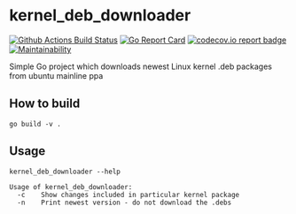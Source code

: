 # kernel_deb_downloader
[![Github Actions Build Status](https://img.shields.io/endpoint.svg?url=https%3A%2F%2Factions-badge.atrox.dev%2Fpmalek%2Fkernel_deb_downloader%2Fbadge&style=flat)](https://actions-badge.atrox.dev/pmalek/kernel_deb_downloader/goto) [![Go Report Card](https://goreportcard.com/badge/github.com/pmalek/kernel_deb_downloader)](https://goreportcard.com/report/github.com/pmalek/kernel_deb_downloader) [![codecov.io report badge](https://codecov.io/gh/pmalek/kernel_deb_downloader/branch/master/graph/badge.svg)](https://codecov.io/gh/pmalek/kernel_deb_downloader) [![Maintainability](https://api.codeclimate.com/v1/badges/a96a799303b1171eb5d5/maintainability)](https://codeclimate.com/github/pmalek/kernel_deb_downloader/maintainability)


Simple Go project which downloads newest Linux kernel .deb packages from ubuntu mainline ppa

## How to build

```
go build -v .
```

## Usage

```
kernel_deb_downloader --help

Usage of kernel_deb_downloader:
  -c    Show changes included in particular kernel package
  -n    Print newest version - do not download the .debs
```
